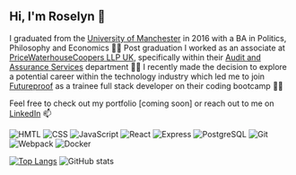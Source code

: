 ## Hi, I'm Roselyn 💙

I graduated from the [University of Manchester](https://www.manchester.ac.uk/) in 2016 with a BA in Politics, Philosophy and Economics :woman_student: Post graduation I worked as an associate at [PriceWaterhouseCoopers LLP UK](https://www.pwc.co.uk/), specifically within their [Audit and Assurance Services](https://www.pwc.com/gx/en/services/audit-assurance.html) department :woman_office_worker: I recently made the decision to explore a potential career within the technology industry which led me to join [Futureproof](https://getfutureproof.co.uk) as a trainee full stack developer on their coding bootcamp :woman_technologist:

Feel free to check out my portfolio [coming soon] or reach out to me on [LinkedIn](https://www.linkedin.com/in/roselynle/) 📫

<p>
<img alt="HMTL" src="https://img.shields.io/badge/-HTML5-E34F26?style=flat-square&logo=html5&logoColor=white" />
<img alt="CSS" src="https://img.shields.io/badge/-CSS3-1572B6?style=flat-square&logo=css3&logoColor=white" />
<img alt="JavaScript" src="https://img.shields.io/badge/JavaScript-323330?style=flat-square&logo=javascript&logoColor=white"
<img alt="Nodejs" src="https://img.shields.io/badge/-Nodejs-43853d?style=flat-square&logo=Node.js&logoColor=white" />
<img alt="React" src="https://img.shields.io/badge/-React-45b8d8?style=flat-square&logo=react&logoColor=white" />
<img alt="Express" src="https://img.shields.io/badge/Express.js-404D59?style=flat-square&logo=express&logoColor=white" />
<img alt="PostgreSQL" src="https://img.shields.io/badge/-PostgreSQL-336791?style=flat-square&logo=postgresql" />
<img alt="Git" src="https://img.shields.io/badge/Git-F05032?style=flat-square&logo=git&logoColor=white" />
<img alt="Webpack" src="https://img.shields.io/badge/-Webpack-8DD6F9?style=flat-square&logo=webpack&logoColor=white" /> 
<img alt="Docker" src="https://img.shields.io/badge/-Docker-46a2f1?style=flat-square&logo=docker&logoColor=white" />
</p>

[![Top Langs](https://github-readme-stats.vercel.app/api/top-langs/?username=roselynle)](https://github.com/roselynle/github-readme-stats)
![GitHub stats](https://github-readme-stats.vercel.app/api?username=roselynle&show_icons=true)
